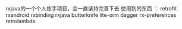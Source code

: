 rxjava的一个个人练手项目，会一直坚持完善下去
使用到的东西 ：
  retrofit
  rxandroid
  rxbinding
  rxjava
  butterknife
  lite-orm
  dagger
  rx-preferences
  retrolambda
